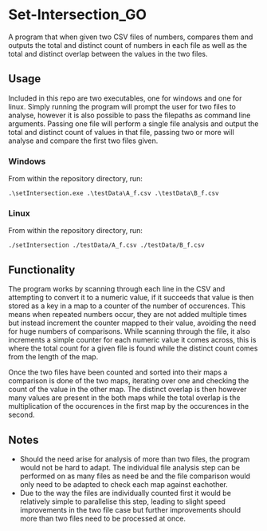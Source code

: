 # Set-Intersection_GO

A program that when given two CSV files of numbers, compares them and outputs the total and distinct count of numbers in each file as well as the total and distinct overlap between the values in the two files.

## Usage

Included in this repo are two executables, one for windows and one for linux. Simply running the program will prompt the user for two files to analyse, however it is also possible to pass the filepaths as command line arguments. Passing one file will perform a single file analysis and output the total and distinct count of values in that file, passing two or more will analyse and compare the first two files given.

### Windows

From within the repository directory, run:

```
.\setIntersection.exe .\testData\A_f.csv .\testData\B_f.csv
```

### Linux

From within the repository directory, run:

```
./setIntersection ./testData/A_f.csv ./testData/B_f.csv
```


## Functionality

The program works by scanning through each line in the CSV and attempting to convert it to a numeric value, if it succeeds that value is then stored as a key in a map to a counter of the number of occurences. This means when repeated numbers occur, they are not added multiple times but instead increment the counter mapped to their value, avoiding the need for huge numbers of comparisons. While scanning through the file, it also increments a simple counter for each numeric value it comes across, this is where the total count for a given file is found while the distinct count comes from the length of the map.

Once the two files have been counted and sorted into their maps a comparison is done of the two maps, iterating over one and checking the count of the value in the other map. The distinct overlap is then however many values are present in the both maps while the total overlap is the multiplication of the occurences in the first map by the occurences in the second.

## Notes

* Should the need arise for analysis of more than two files, the program would not be hard to adapt. The individual file analysis step can be performed on as many files as need be and the file comparison would only need to be adapted to check each map against eachother.
* Due to the way the files are individually counted first it would be relatively simple to parallelise this step, leading to slight speed improvements in the two file case but further improvements should more than two files need to be processed at once.